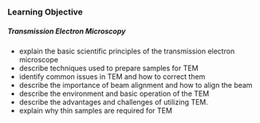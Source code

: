 ### Learning Objective

##### Transmission Electron Microscopy

- explain the basic scientific principles of the transmission electron microscope
- describe techniques used to prepare samples for TEM
- identify common issues in TEM and how to correct them
- describe the importance of beam alignment and how to align the beam
- describe the environment and basic operation of the TEM
- describe the advantages and challenges of utilizing TEM.
- explain why thin samples are required for TEM

